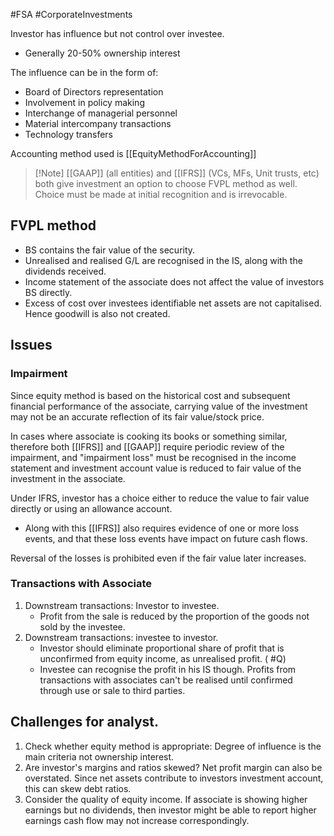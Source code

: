 #FSA #CorporateInvestments 

Investor has influence but not control over investee. 
- Generally 20-50% ownership interest 

The influence can be in the form of: 
- Board of Directors representation 
- Involvement in policy making 
- Interchange of managerial personnel 
- Material intercompany transactions 
- Technology transfers 

Accounting method used is [[EquityMethodForAccounting]]

> [!Note]  [[GAAP]] (all entities) and [[IFRS]] (VCs, MFs, Unit trusts, etc) both give investment an option to choose FVPL method as well. Choice must be made at initial recognition and is irrevocable. 

## FVPL method 
- BS contains the fair value of the security. 
- Unrealised and realised G/L are recognised in the IS, along with the dividends received. 
- Income statement of the associate does not affect the value of investors BS directly. 
- Excess of cost over investees identifiable net assets are not capitalised. Hence goodwill is also not created. 

## Issues 
### Impairment 
Since equity method is based on the historical cost and subsequent financial performance of the associate, carrying value of the investment may not be an accurate reflection of its fair value/stock price. 

In cases where associate is cooking its books or something similar, therefore both [[IFRS]]  and [[GAAP]] require periodic review of the impairment, and "impairment loss" must be recognised in the income statement and investment account value is reduced to fair value of the investment in the associate. 

Under IFRS, investor has a choice either to reduce the value to fair value directly or using an allowance account. 
- Along with this [[IFRS]] also requires evidence of one or more loss events, and that these loss events have impact on future cash flows. 

Reversal of the losses is prohibited even if the fair value later increases. 

### Transactions with Associate 
1. Downstream transactions: Investor to investee. 
   - Profit from the sale is reduced by the proportion of the goods not sold by the investee. 
2. Downstream transactions: investee to investor.
   - Investor should eliminate proportional share of profit that is unconfirmed from equity income, as unrealised profit. ( #Q)
   - Investee can recognise the profit in his IS though. 
Profits from transactions with associates can't be realised until confirmed through use or sale to third parties. 

## Challenges for analyst. 
1. Check whether equity method is appropriate: Degree of influence is the main criteria not ownership interest. 
2. Are investor's margins and ratios skewed? Net profit margin can also be overstated. 
	   Since net assets contribute to investors investment account, this can skew debt ratios.  
3. Consider the quality of equity income. If associate is showing higher earnings but no dividends, then investor might be able to report higher earnings cash flow may not increase correspondingly. 

